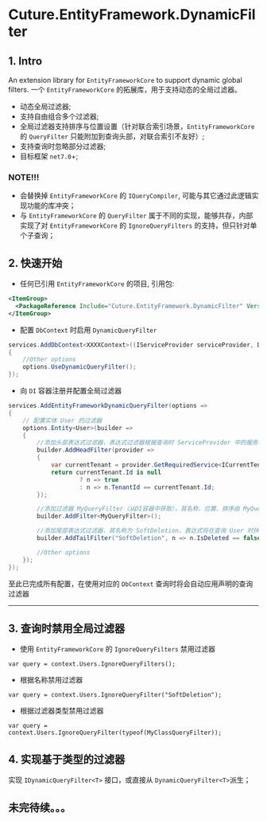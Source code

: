 ﻿# Cuture.EntityFramework.DynamicFilter
## 1. Intro

An extension library for `EntityFrameworkCore` to support dynamic global filters. 一个 `EntityFrameworkCore` 的拓展库，用于支持动态的全局过滤器。

 - 动态全局过滤器;
 - 支持自由组合多个过滤器;
 - 全局过滤器支持排序与位置设置（针对联合索引场景，`EntityFrameworkCore` 的 `QueryFilter` 只能附加到查询头部，对联合索引不友好）;
 - 支持查询时忽略部分过滤器;
 - 目标框架 `net7.0`+;

### NOTE!!!
 - 会替换掉 `EntityFrameworkCore` 的 `IQueryCompiler`, 可能与其它通过此逻辑实现功能的库冲突；
 - 与 `EntityFrameworkCore` 的 `QueryFilter` 属于不同的实现，能够共存，内部实现了对 `EntityFrameworkCore` 的 `IgnoreQueryFilters` 的支持，但只针对单个子查询；
 
## 2. 快速开始

 - 任何已引用 `EntityFrameworkCore` 的项目, 引用包:
```xml
<ItemGroup>
  <PackageReference Include="Cuture.EntityFramework.DynamicFilter" Version="1.0.0-*" />
</ItemGroup>
```

 - 配置 `DbContext` 时启用 `DynamicQueryFilter`
```C#
services.AddDbContext<XXXXContext>((IServiceProvider serviceProvider, DbContextOptionsBuilder options) =>
{
    //Other options
    options.UseDynamicQueryFilter();
});
```

 - 向 `DI` 容器注册并配置全局过滤器
```C#
services.AddEntityFrameworkDynamicQueryFilter(options =>
{
    // 配置实体 User 的过滤器
    options.Entity<User>(builder =>
    {
        //添加头部表达式过滤器，表达式过滤器根据查询时 ServiceProvider 中的服务状态动态构造，表达式将在查询 User 时拼接到查询头部
        builder.AddHeadFilter(provider =>
        {
            var currentTenant = provider.GetRequiredService<ICurrentTenant>();
            return currentTenant.Id is null
                    ? n => true
                    : n => n.TenantId == currentTenant.Id;
        });

        //添加过滤器 MyQueryFilter（从DI容器中获取），其名称、位置、排序由 MyQueryFilter 内部确定
        builder.AddFilter<MyQueryFilter>();

        //添加尾部表达式过滤器，其名称为 SoftDeletion，表达式将在查询 User 时拼接到查询末尾
        builder.AddTailFilter("SoftDeletion", n => n.IsDeleted == false);

        //Other options
    });
});
```

至此已完成所有配置，在使用对应的 `DbContext` 查询时将会自动应用声明的查询过滤器

-------

## 3. 查询时禁用全局过滤器

 - 使用 `EntityFrameworkCore` 的 `IgnoreQueryFilters` 禁用过滤器
```
var query = context.Users.IgnoreQueryFilters();
```

 - 根据名称禁用过滤器
```
var query = context.Users.IgnoreQueryFilter("SoftDeletion");
```

 - 根据过滤器类型禁用过滤器
```
var query = context.Users.IgnoreQueryFilter(typeof(MyClassQueryFilter));
```

## 4. 实现基于类型的过滤器

实现 `IDynamicQueryFilter<T>` 接口，或直接从 `DynamicQueryFilter<T>`派生；

## 未完待续。。。
